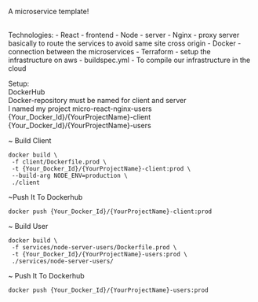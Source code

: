A microservice template!

<br/>
Technologies:
- React - frontend
- Node - server
- Nginx - proxy server basically to route the services to avoid same site cross origin
- Docker - connection between the microservices
- Terraform - setup the infrastructure on aws
- buildspec.yml - To compile our infrastructure in the cloud

Setup:<br/>
DockerHub<br/>
Docker-repository must be named for client and server<br/>
I named my project micro-react-nginx-users
{Your_Docker_Id}/{YourProjectName}-client
{Your_Docker_Id}/{YourProjectName}-users

~ Build Client

```
docker build \
 -f client/Dockerfile.prod \
 -t {Your_Docker_Id}/{YourProjectName}-client:prod \
 --build-arg NODE_ENV=production \
 ./client
```

~Push It To Dockerhub

```
docker push {Your_Docker_Id}/{YourProjectName}-client:prod
```

~ Build User

```
docker build \
 -f services/node-server-users/Dockerfile.prod \
 -t {Your_Docker_Id}/{YourProjectName}-users:prod \
 ./services/node-server-users/
```

~ Push It To Dockerhub

```
docker push {Your_Docker_Id}/{YourProjectName}-users:prod
```
